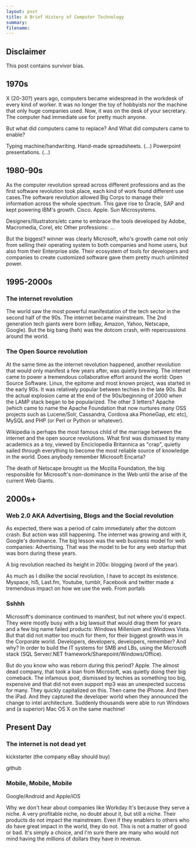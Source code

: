 ```yaml
---
layout: post
title: A Brief History of Computer Technology
summary:
filename:
---
```


## Disclaimer
This post contains survivor bias.

## 1970s
X (20-30?) years ago, computers became widespread in the workdesk of every kind of worker. It was no longer the toy of hobbyists nor the machine that only huge companies used. Now, it was on the desk of your secretary. The computer had immediate use for pretty much anyone.

But what did computers came to replace? And What did computers came to enable?

Typing machine/handwriting.
Hand-made spreadsheets.
(...)
Powerpoint presentations.
(...)

## 1980-90s
As the computer revolution spread across different professions and as the first software revolution took place, each kind of work found different use cases.The software revolution allowed Big Corps to manage their information across the whole spectrum. This gave rise to Oracle, SAP and kept powering IBM's growth. Cisco. Apple. Sun Microsystems.

Designers/Illustrators/etc came to embrace the tools developed by Adobe, Macromedia, Corel, etc
Other professions: ...

But the biggest? winner was clearly Microsoft, who's growth came not only from selling their operating system to both companies and home users, but also from their Enterprise side. Their ecosystem of tools for developers and companies to create customized software gave them pretty much unlimited power.

## 1995-2000s

### The internet revolution
The world saw the most powerful manifestation of the tech sector in the second half of the 90s. The internet became mainstream. The 2nd generation tech giants were born (eBay, Amazon, Yahoo, Netscape, Google). But the big bang (heh) was the dotcom crash, with repercussions around the world.

### The Open Source revolution
At the same time as the internet revolution happened, another revolution that would only manifest a few years after, was quietly brewing. The internet came to power a tremendous collaborative effort around the world: Open Source Software. Linux, the epitome and most known project, was started in the early 90s. It was relatively popular between techies in the late 90s. But the actual explosion came at the end of the 90s/beginning of 2000 when the LAMP stack began to be popularized. The other 3 letters? Apache (which came to name the Apache Foundation that now nurtures many OSS projects such as Lucene/Solr, Cassandra, Cordova aka PhoneGap, etc etc), MySQL and PHP (or Perl or Python or whatever).

Wikipedia is perhaps the most famous child of the marriage between the internet and the open source revolutions. What first was dismissed by many academics as a toy, viewed by Enciclopedia Britannica as "crap", quietly sailed through everything to become the most reliable source of knowledge in the world. Does anybody remember Microsoft Encarta?

The death of Netscape brought us the Mozilla Foundation, the big responsible for Microsoft's non-dominance in the Web until the arise of the current Web Giants.

## 2000s+

### Web 2.0 AKA Advertising, Blogs and the Social revolution
As expected, there was a period of calm immediately after the dotcom crash. But action was still happening. The internet was growing and with it, Google's dominance. The big lesson was the web business model for web companies: Advertising. That was the model to be for any web startup that was born during these years.

A big revolution reached its height in 200x: blogging (word of the year).

As much as I dislike the social revolution, I have to accept its existence. Myspace, hi5, Last.fm, Youtube, tumblr, Facebook and twitter made a tremendous impact on how we use the web. From portals

### Sshhh

Microsoft's dominance continued to manifest, but not where you'd expect. They were mostly busy with a big lawsuit that would drag them for years and a few big name failed products: Windows Millenium and Windows Vista. But that did not matter too much for them, for their biggest growth was in the Corporate world. Developers, developers, developers, remember? And why? In order to build the IT systems for SMB and LBs, using the Microsoft stack (SQL Server/.NET framework/Sharepoint/Windows/Office).

But do you know who was reborn during this period? Apple. The almost dead company, that took a loan from Microsoft, was quietly doing their big comeback. The infamous ipod, dismissed by techies as something too big, expensive and that did not even support mp3 was an unexpected success for many. They quickly capitalized on this. Then came the iPhone. And then the iPad. And they captured the developer world when they announced the change to intel architecture. Suddenly thousands were able to run Windows and (a superior) Mac OS X on the same machine!

## Present Day

### The internet is not dead yet
kickstarter (the company eBay should buy)

github


### Mobile, Mobile, Mobile
Google/Android and Apple/iOS



Why we don't hear about companies like Workday
It's because they serve a niche. A very profitable niche, no doubt about it, but still a niche. Their products do not impact the mainstream. Even if they enablers to others who do have great impact in the world, they do not. This is not a matter of good or bad. It's simply a choice, and I'm sure there are many who would not mind having the millions of dollars they have in revenue.







